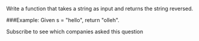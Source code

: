 Write a function that takes a string as input and returns the string reversed.

###Example:
Given s = "hello", return "olleh".

Subscribe to see which companies asked this question